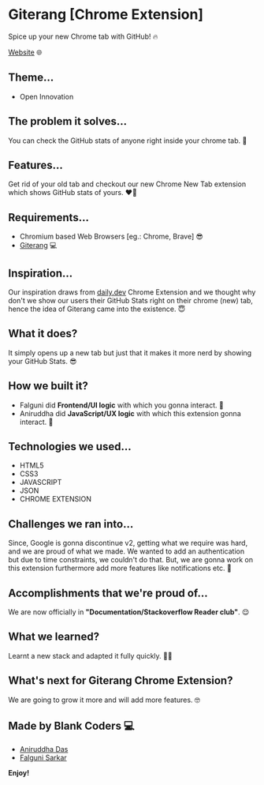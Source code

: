 # Giterang [Chrome Extension]

Spice up your new Chrome tab with GitHub! 🔥

[Website](https://giterang.co/) 🌐

## Theme...

- Open Innovation

## The problem it solves...

You can check the GitHub stats of anyone right inside your chrome tab. 🥱

## Features...

Get rid of your old tab and checkout our new Chrome New Tab extension which shows GitHub stats of yours. ❤️‍🔥

## Requirements...

- Chromium based Web Browsers [eg.: Chrome, Brave] 😎
- [Giterang](https://github.com/lostgirljourney/giterang/releases/download/tag/giterang.zip) 💻

## Inspiration...

Our inspiration draws from [daily.dev](https://daily.dev/) Chrome Extension and we thought why don't we show our users their GitHub Stats right on their chrome (new) tab, hence the idea of Giterang came into the existence. 😇

## What it does?

It simply opens up a new tab but just that it makes it more nerd by showing your GitHub Stats. 😎

## How we built it?

- Falguni did **Frontend/UI logic** with which you gonna interact. 👻
- Aniruddha did **JavaScript/UX logic** with which this extension gonna interact. 🤯

## Technologies we used...

- HTML5
- CSS3
- JAVASCRIPT
- JSON
- CHROME EXTENSION

## Challenges we ran into...

Since, Google is gonna discontinue v2, getting what we require was hard, and we are proud of what we made. We wanted to add an authentication but due to time constraints, we couldn't do that. But, we are gonna work on this extension furthermore add more features like notifications etc. 🤞

## Accomplishments that we're proud of...

We are now officially in **"Documentation/Stackoverflow Reader club"**. 😌

## What we learned?

Learnt a new stack and adapted it fully quickly. 😶‍🌫️

## What's next for Giterang Chrome Extension?

We are going to grow it more and will add more features. 🤓

## Made by Blank Coders 💻

- [Aniruddha Das](https://twitter.com/isthatAniruddha)
- [Falguni Sarkar](https://twitter.com/isshefalguni)

**Enjoy!**
